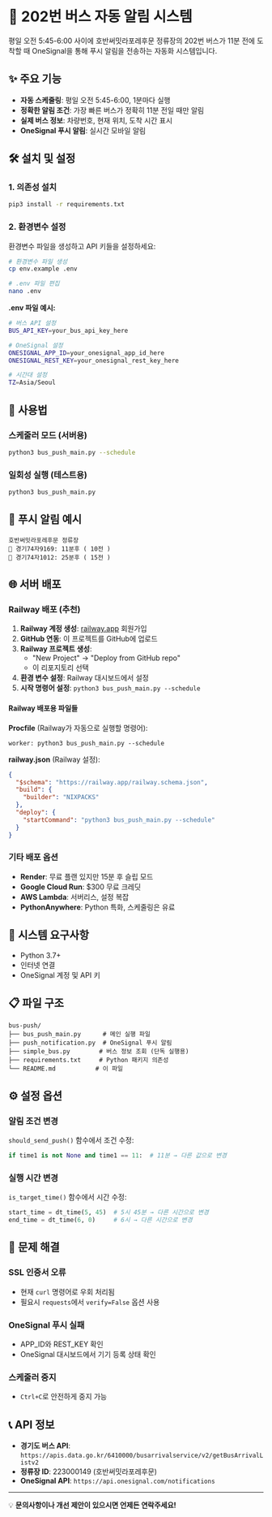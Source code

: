 # 🚌 202번 버스 자동 알림 시스템

평일 오전 5:45-6:00 사이에 호반써밋라포레후문 정류장의 202번 버스가 11분 전에 도착할 때 OneSignal을 통해 푸시 알림을 전송하는 자동화 시스템입니다.

## ✨ 주요 기능

- **자동 스케줄링**: 평일 오전 5:45-6:00, 1분마다 실행
- **정확한 알림 조건**: 가장 빠른 버스가 정확히 11분 전일 때만 알림
- **실제 버스 정보**: 차량번호, 현재 위치, 도착 시간 표시
- **OneSignal 푸시 알림**: 실시간 모바일 알림

## 🛠️ 설치 및 설정

### 1. 의존성 설치
```bash
pip3 install -r requirements.txt
```

### 2. 환경변수 설정
환경변수 파일을 생성하고 API 키들을 설정하세요:
```bash
# 환경변수 파일 생성
cp env.example .env

# .env 파일 편집
nano .env
```

**.env 파일 예시:**
```bash
# 버스 API 설정
BUS_API_KEY=your_bus_api_key_here

# OneSignal 설정
ONESIGNAL_APP_ID=your_onesignal_app_id_here
ONESIGNAL_REST_KEY=your_onesignal_rest_key_here

# 시간대 설정
TZ=Asia/Seoul
```

## 🚀 사용법

### 스케줄러 모드 (서버용)
```bash
python3 bus_push_main.py --schedule
```

### 일회성 실행 (테스트용)
```bash
python3 bus_push_main.py
```

## 📱 푸시 알림 예시
```
호반써밋라포레후문 정류장
🚌 경기74자9169: 11분후 ( 10전 )
🚌 경기74자1012: 25분후 ( 15전 )
```

## 🌐 서버 배포

### Railway 배포 (추천)

1. **Railway 계정 생성**: [railway.app](https://railway.app) 회원가입
2. **GitHub 연동**: 이 프로젝트를 GitHub에 업로드
3. **Railway 프로젝트 생성**: 
   - "New Project" → "Deploy from GitHub repo"
   - 이 리포지토리 선택
4. **환경 변수 설정**: Railway 대시보드에서 설정
5. **시작 명령어 설정**: `python3 bus_push_main.py --schedule`

#### Railway 배포용 파일들

**Procfile** (Railway가 자동으로 실행할 명령어):
```
worker: python3 bus_push_main.py --schedule
```

**railway.json** (Railway 설정):
```json
{
  "$schema": "https://railway.app/railway.schema.json",
  "build": {
    "builder": "NIXPACKS"
  },
  "deploy": {
    "startCommand": "python3 bus_push_main.py --schedule"
  }
}
```

### 기타 배포 옵션

- **Render**: 무료 플랜 있지만 15분 후 슬립 모드
- **Google Cloud Run**: $300 무료 크레딧
- **AWS Lambda**: 서버리스, 설정 복잡
- **PythonAnywhere**: Python 특화, 스케줄링은 유료

## 🔧 시스템 요구사항

- Python 3.7+
- 인터넷 연결
- OneSignal 계정 및 API 키

## 📋 파일 구조

```
bus-push/
├── bus_push_main.py      # 메인 실행 파일
├── push_notification.py  # OneSignal 푸시 알림
├── simple_bus.py        # 버스 정보 조회 (단독 실행용)
├── requirements.txt     # Python 패키지 의존성
└── README.md           # 이 파일
```

## ⚙️ 설정 옵션

### 알림 조건 변경
`should_send_push()` 함수에서 조건 수정:
```python
if time1 is not None and time1 == 11:  # 11분 → 다른 값으로 변경
```

### 실행 시간 변경
`is_target_time()` 함수에서 시간 수정:
```python
start_time = dt_time(5, 45)  # 5시 45분 → 다른 시간으로 변경
end_time = dt_time(6, 0)     # 6시 → 다른 시간으로 변경
```

## 🐛 문제 해결

### SSL 인증서 오류
- 현재 `curl` 명령어로 우회 처리됨
- 필요시 `requests`에서 `verify=False` 옵션 사용

### OneSignal 푸시 실패
- APP_ID와 REST_KEY 확인
- OneSignal 대시보드에서 기기 등록 상태 확인

### 스케줄러 중지
- `Ctrl+C`로 안전하게 중지 가능

## 📞 API 정보

- **경기도 버스 API**: `https://apis.data.go.kr/6410000/busarrivalservice/v2/getBusArrivalListv2`
- **정류장 ID**: 223000149 (호반써밋라포레후문)
- **OneSignal API**: `https://api.onesignal.com/notifications`

---

💡 **문의사항이나 개선 제안이 있으시면 언제든 연락주세요!** 
